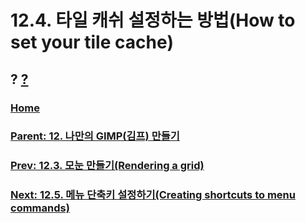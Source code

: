# 12.4. 타일 캐쉬 설정하는 방법(How to set your tile cache)
## ? [?]()

### [Home](./00-home.md)
### [Parent: 12. 나만의 GIMP(김프) 만들기](12-00-enrich-my-gimp.md)
### [Prev: 12.3. 모눈 만들기(Rendering a grid)](./12-03-rendering-a-grid.md)
### [Next: 12.5. 메뉴 단축키 설정하기(Creating shortcuts to menu commands)](./12-05-creating-shortcuts-to-menu-commands.md)
